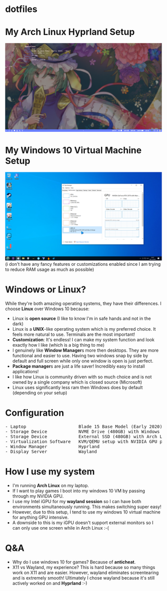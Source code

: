 # dotfiles

# My Arch Linux Hyprland Setup

![i2](screenshots/i2.png)

# My Windows 10 Virtual Machine Setup

![i3](screenshots/i3.png)
(i don't have any fancy features or customizations enabled since I am trying to reduce RAM usage as much as possible)

# Windows or Linux?

While they're both amazing operating systems, they have their differences. I choose **Linux** over Windows 10 because:

- Linux is **open source** (I like to know I'm in safe hands and not in the dark)
- Linux is a **UNIX**-like operating system which is my preferred choice. It feels more natural to use. Terminals are the most important!
- **Customization**: It's endless! I can make my system function and look exactly how I like (which is a big thing to me)
- I genuinely like **Window Manager**s more then desktops. They are more functional and easier to use. Having two windows snap by side by default and full screen while only one window is open is just perfect.
- **Package manager**s are just a life saver! Incredibly easy to install applications!
- I like how Linux is community driven with so much choice and is not owned by a single company which is closed source (Microsoft)
- Linux uses significantly less ram then Windows does by default (depending on your setup)

# Configuration

<pre>
- Laptop                    Blade 15 Base Model (Early 2020) - RZ4
- Storage Device            NVME Drive (480GB) with Windows 10
- Storage Device            External SSD (480GB) with Arch Linux
- Virtualization Software   KVM/QEMU setup with NVIDIA GPU passthrough
- Window Manager            Hyprland
- Display Server            Wayland
</pre>

# How I use my system

- I'm running **Arch Linux** on my laptop.
- If I want to play games I boot into my windows 10 VM by passing through my NVIDIA GPU.
- I use my Intel iGPU for my **wayland session** so I can have both environments simultaneously running. This makes switching super easy!
- However, due to this setup, I tend to use my windows 10 virtual machine for anything GPU intensive.
- A downside to this is my iGPU doesn't support external monitors so I can only use one screen while in Arch Linux :-(

# Q&A

- Why do I use windows 10 for games? Because of **anticheat**.
- X11 vs Wayland, my experience? This is hard because so many things work on X11 and are easier. However, wayland eliminates screentearing and is extremely smooth! Ultimately I chose wayland because it's still actively worked on and **Hyprland** :-)
